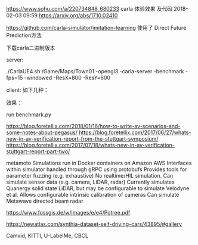 https://www.sohu.com/a/220734848_680233
carla 体验效果 及代码
2018-02-03 09:59
https://arxiv.org/abs/1710.02410

https://github.com/carla-simulator/imitation-learning 使用了 Direct Future Prediction方法

下载carla二进制版本

server:

./CarlaUE4.sh /Game/Maps/Town01 -opengl3 -carla-server -benchmark -fps=15 -windowed -ResX=800 -ResY=600

client: 如下几种：

效果：

run benchmark.py

https://blog.foretellix.com/2018/01/16/how-to-write-av-scenarios-and-some-notes-about-pegasus/
https://blog.foretellix.com/2017/06/27/whats-new-in-av-verification-report-from-the-stuttgart-symposium/
https://blog.foretellix.com/2017/07/18/whats-new-in-av-verification-stuttgart-report-part-two/

metamoto
Simulations run in Docker containers on Amazon AWS
Interfaces within simulator handled through gRPC using protobufs
Provides tools for parameter fuzzing (e.g. exhaustive)
No realtime/HIL simulation.
Can simulate sensor data (e.g. camera, LiDAR, radar)
Currently simulates Quanergy solid state LiDAR, but may be configurable to simulate Velodyne et al.
Allows configurable intrinsic calibration of cameras
Can simulate Metawave directed beam radar

https://www.fossgis.de/w/images/e/e4/Potree.pdf

https://newatlas.com/synthia-dataset-self-driving-cars/43895/#gallery

Camvid, KITTI, U-LabelMe, CBCL
